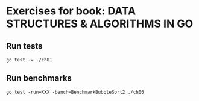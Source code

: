 # Exercises for book: DATA STRUCTURES & ALGORITHMS IN GO

## Run tests
``` 
go test -v ./ch01
```

## Run benchmarks
``` 
go test -run=XXX -bench=BenchmarkBubbleSort2 ./ch06
```





